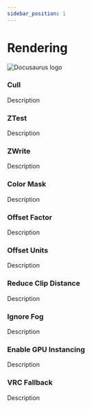 ```yaml
---
sidebar_position: 1
---
```


# Rendering

![Docusaurus logo](/img/CirclelogoBig.png)

### Cull

Description

### ZTest

Description

### ZWrite

Description

### Color Mask

Description

### Offset Factor

Description

### Offset Units

Description

### Reduce Clip Distance

Description

### Ignore Fog

Description

### Enable GPU Instancing

Description

### VRC Fallback

Description